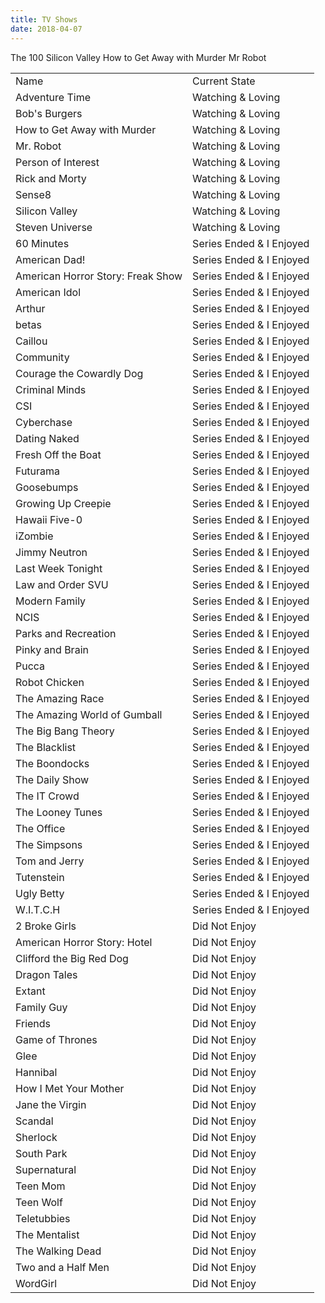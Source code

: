 ```yaml
---
title: TV Shows
date: 2018-04-07
---
```


The 100
Silicon Valley
How to Get Away with Murder
Mr Robot

|                                   |                          |
| --------------------------------- | ------------------------ |
| Name                              | Current State            |
| Adventure Time                    | Watching & Loving        |
| Bob's Burgers                     | Watching & Loving        |
| How to Get Away with Murder       | Watching & Loving        |
| Mr. Robot                         | Watching & Loving        |
| Person of Interest                | Watching & Loving        |
| Rick and Morty                    | Watching & Loving        |
| Sense8                            | Watching & Loving        |
| Silicon Valley                    | Watching & Loving        |
| Steven Universe                   | Watching & Loving        |
| 60 Minutes                        | Series Ended & I Enjoyed |
| American Dad!                     | Series Ended & I Enjoyed |
| American Horror Story: Freak Show | Series Ended & I Enjoyed |
| American Idol                     | Series Ended & I Enjoyed |
| Arthur                            | Series Ended & I Enjoyed |
| betas                             | Series Ended & I Enjoyed |
| Caillou                           | Series Ended & I Enjoyed |
| Community                         | Series Ended & I Enjoyed |
| Courage the Cowardly Dog          | Series Ended & I Enjoyed |
| Criminal Minds                    | Series Ended & I Enjoyed |
| CSI                               | Series Ended & I Enjoyed |
| Cyberchase                        | Series Ended & I Enjoyed |
| Dating Naked                      | Series Ended & I Enjoyed |
| Fresh Off the Boat                | Series Ended & I Enjoyed |
| Futurama                          | Series Ended & I Enjoyed |
| Goosebumps                        | Series Ended & I Enjoyed |
| Growing Up Creepie                | Series Ended & I Enjoyed |
| Hawaii Five-0                     | Series Ended & I Enjoyed |
| iZombie                           | Series Ended & I Enjoyed |
| Jimmy Neutron                     | Series Ended & I Enjoyed |
| Last Week Tonight                 | Series Ended & I Enjoyed |
| Law and Order SVU                 | Series Ended & I Enjoyed |
| Modern Family                     | Series Ended & I Enjoyed |
| NCIS                              | Series Ended & I Enjoyed |
| Parks and Recreation              | Series Ended & I Enjoyed |
| Pinky and Brain                   | Series Ended & I Enjoyed |
| Pucca                             | Series Ended & I Enjoyed |
| Robot Chicken                     | Series Ended & I Enjoyed |
| The Amazing Race                  | Series Ended & I Enjoyed |
| The Amazing World of Gumball      | Series Ended & I Enjoyed |
| The Big Bang Theory               | Series Ended & I Enjoyed |
| The Blacklist                     | Series Ended & I Enjoyed |
| The Boondocks                     | Series Ended & I Enjoyed |
| The Daily Show                    | Series Ended & I Enjoyed |
| The IT Crowd                      | Series Ended & I Enjoyed |
| The Looney Tunes                  | Series Ended & I Enjoyed |
| The Office                        | Series Ended & I Enjoyed |
| The Simpsons                      | Series Ended & I Enjoyed |
| Tom and Jerry                     | Series Ended & I Enjoyed |
| Tutenstein                        | Series Ended & I Enjoyed |
| Ugly Betty                        | Series Ended & I Enjoyed |
| W.I.T.C.H                         | Series Ended & I Enjoyed |
| 2 Broke Girls                     | Did Not Enjoy            |
| American Horror Story: Hotel      | Did Not Enjoy            |
| Clifford the Big Red Dog          | Did Not Enjoy            |
| Dragon Tales                      | Did Not Enjoy            |
| Extant                            | Did Not Enjoy            |
| Family Guy                        | Did Not Enjoy            |
| Friends                           | Did Not Enjoy            |
| Game of Thrones                   | Did Not Enjoy            |
| Glee                              | Did Not Enjoy            |
| Hannibal                          | Did Not Enjoy            |
| How I Met Your Mother             | Did Not Enjoy            |
| Jane the Virgin                   | Did Not Enjoy            |
| Scandal                           | Did Not Enjoy            |
| Sherlock                          | Did Not Enjoy            |
| South Park                        | Did Not Enjoy            |
| Supernatural                      | Did Not Enjoy            |
| Teen Mom                          | Did Not Enjoy            |
| Teen Wolf                         | Did Not Enjoy            |
| Teletubbies                       | Did Not Enjoy            |
| The Mentalist                     | Did Not Enjoy            |
| The Walking Dead                  | Did Not Enjoy            |
| Two and a Half Men                | Did Not Enjoy            |
| WordGirl                          | Did Not Enjoy            |
